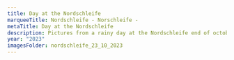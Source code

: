 ```yaml
---
title: Day at the Nordschleife
marqueeTitle: Nordschleife - Norschleife -
metaTitle: Day at the Nordschleife
description: Pictures from a rainy day at the Nordschleife end of october
year: "2023"
imagesFolder: nordschleife_23_10_2023
---
```

